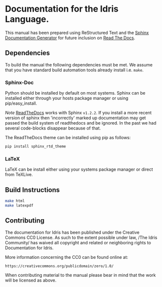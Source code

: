 # Documentation for the Idris Language.


This manual has been prepared using ReStructured Text and the [Sphinx Documentation Generator](https://www.sphinx-doc.org) for future inclusion on [Read The Docs](https://www.readthedocs.org).

## Dependencies

To build the manual the following dependencies must be met. We assume that you have standard build automation tools already install i.e. `make`.

### Sphinx-Doc

Python should be installed by default on most systems.
Sphinx can be installed either through your hosts package manager or using pip/easy_install.

*Note* [ReadTheDocs](https://www.readthedocs.org) works with Sphinx
 `v1.2.2`. If you install a more recent version of sphinx then
 'incorrectly' marked up documentation may get passed the build system
 of readthedocs and be ignored. In the past we had several code-blocks
 disappear because of that.

The ReadTheDocs theme can be installed using pip as follows:

```sh
pip install sphinx_rtd_theme
```

### LaTeX

LaTeX can be install either using your systems package manager or direct from TeXLive.


## Build Instructions

```sh
make html
make latexpdf
```

## Contributing

The documentation for Idris has been published under the Creative
Commons CC0 License. As such to the extent possible under law, /The
Idris Community/ has waived all copyright and related or neighboring
rights to Documentation for Idris.

More information concerning the CC0 can be found online at:

    https://creativecommons.org/publicdomain/zero/1.0/


When contributing material to the manual please bear in mind that the work will be licensed as above.
